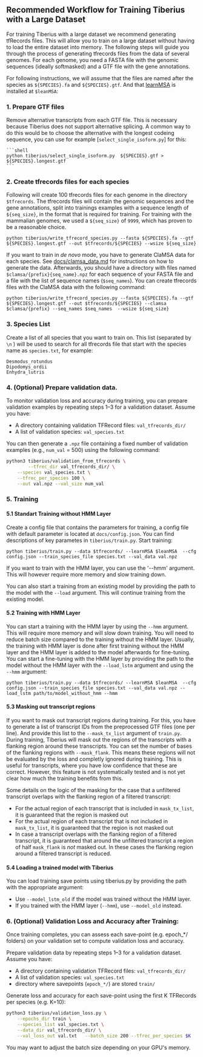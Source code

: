 ## Recommended Workflow for Training Tiberius with a Large Dataset

For training Tiberius with a large dataset we recommend generating tfRecords files. This will allow you to train on a large dataset without having to load the entire dataset into memory. The following steps will guide you through the process of generating tfrecords files from the data of several genomes. For each genome, you need a FASTA file with the genomic sequences (ideally softmasked) and a GTF file with the gene annotations.

For following instructions, we will assume that the files are named after the species as `${SPECIES}.fa` and `${SPECIES}.gtf`. And that [learnMSA](https://github.com/Gaius-Augustus/learnMSA) is installed at `$leanMSA`:

### 1. Prepare GTF files
Remove alternative transcripts from each GTF file. This is necessary because Tiberius does not support alternative splicing. A common way to do this would be to choose the alternative with the longest codeing sequence, you can use for example [`select_single_isoform.py`] for this:

    ```shell
    python tiberius/select_single_isoform.py  ${SPECIES}.gtf > ${SPECIES}.longest.gtf
    ```

### 2. Create tfrecords files for each species

Following  will create 100 tfrecords files for each genome in the directory `$tfrecords`. The tfrecords files will contain the genomic sequences and the gene annotations, split into trainings examples with a sequence length of `${seq_size}`, in the format that is required for training. For training with the mammalian genomes, we used a `${seq_size}` of `9999`, which has proven to be a reasonable choice.

```shell
python tiberius/write_tfrecord_species.py --fasta ${SPECIES}.fa --gtf ${SPECIES}.longest.gtf --out $tfrecords/${SPECIES} --wsize ${seq_size}
```

If you want to train in *de novo* mode, you have to generate ClaMSA data for each species. See [docs/clamsa_data.md](docs/clamsa_data.md) for instructions on how to generate the data. Afterwards, you should have a directory with files named `$clamsa/{prefix}{seq_name}.npz` for each sequence of your FASTA file and a file with the list of sequence names (`$seq_names`). 
You can create tfrecords files with the ClaMSA data with the following command:

```shell
python tiberius/write_tfrecord_species.py --fasta ${SPECIES}.fa --gtf ${SPECIES}.longest.gtf --out $tfrecords/${SPECIES} --clamsa $clamsa/{prefix} --seq_names $seq_names  --wsize ${seq_size}

```


### 3. Species List

Create a list of all species that you want to train on. This list (separated by `\n` ) will be used to search for all tfrecords file that start with the species name as `species.txt`, for example:    
```shell
Desmodus_rotundus
Dipodomys_ordii
Enhydra_lutris
```

### 4. (Optional) Prepare validation data. 

To monitor validation loss and accuracy during training, you can prepare validation examples by repeating steps 1–3 for a validation dataset. Assume you have:

-  A directory containing validation TFRecord files: `val_tfrecords_dir/`
- A list of validation species: `val_species.txt`

You can then generate a `.npz` file containing a fixed number of validation examples (e.g., `num_val` = 500) using the following command:
```bash
python3 tiberius/validation_from_tfrecords \
        --tfrec_dir val_tfrecords_dir/ \
    --species val_species.txt \
    --tfrec_per_species 100 \
    --out val.npz --val_size num_val
```

### 5. Training 

#### 5.1 Standart Training without HMM Layer

Create a config file that contains the parameters for training, a config file with default parameter is located at `docs/config.json`. You can find descriptions of key parametes in `tiberius/train.py`. Start training:

```shell
python tiberius/train.py --data $tfrecords/ --learnMSA $leanMSA  --cfg config.json --train_species_file species.txt --val_data val.npz
```

If you want to train with the HMM layer, you can use the '--hmm' argument. This will however require more memory and slow training down.

You can also start a training from an existing model by providing the path to the model with the `--load` argument. This will continue training from the existing model.

#### 5.2 Training with HMM Layer

You can start a training with the HMM layer by using the `--hmm` argument. This will require more memory and will slow down training. You will need to reduce batch size compared to the training without the HMM layer. Usually, the training with HMM layer is done after first training without the HMM layer and the HMM layer is added to the model afterwards for fine-tuning. 
You can start a fine-tuning with the HMM layer by providing the path to the model without the HMM layer with the `--load_lstm` argument and using the `--hmm` argument:
```shell
python tiberius/train.py --data $tfrecords/ --learnMSA $leanMSA  --cfg config.json --train_species_file species.txt --val_data val.npz --load_lstm path/to/model_without_hmm --hmm
```

#### 5.3 Masking out transcript regions

If you want to mask out transcript regions during training. For this, you have to generate a list of transcript IDs from the preprocessed GTF files (one per line). And provide this list to the `--mask_tx_list` argument of `train.py`. During training, Tiberius will mask out the regions of the transcripts with a flanking region around these transcripts. You can set the number of bases of the flanking regions with `--mask_flank`. This means these regions will not be evaluated by the loss and completly ignored during training. This is useful for transcripts, where you have low confidence that these are correct. However, this feature is not systematically tested and is not yet clear how much the training benefits from this. 

Some details on the logic of the masking for the case that a unfiltered transcript overlaps with the flanking region of a filtered transcript:
- For the actual region of each transcript that is included in `mask_tx_list`, it is guaranteed that the region is masked out
- For the actual region of each transcript that is not included in `mask_tx_list`, it is guaranteed that the region is not masked out
- In case a transcript overlaps with the flanking region of a filtered transcript, it is guaranteed that around the unfiltered transcript a region of half `mask_flank` is *not* masked out. In these cases the flanking region around a filtered transcript is reduced.  

#### 5.4 Loading a trained model with Tiberius
You can load training save points using tiberius.py by providing the path with the appropriate argument:
- Use `--model_lstm_old` if the model was trained without the HMM layer.
- If you trained with the HMM layer (`--hmm`), use `--model_old` instead.

### 6. (Optional) Validation Loss and Accuracy after Training:
Once training completes, you can assess each save-point (e.g. epoch_*/ folders) on your validation set to compute validation loss and accuracy.

Prepare validation data by repeating steps 1–3 for a validation dataset. Assume you have:
- A directory containing validation TFRecord files: `val_tfrecords_dir/`
- A list of validation species: `val_species.txt`
- directory where savepoints (`epoch_*/`) are stored `train/`

Generate loss and accuracy for each save-point using the first K TFRecords per species (e.g. K=10):
```bash
python3 tiberius/validation_loss.py \
    --epochs_dir train \
    --species_list val_species.txt \
    --data_dir val_tfrecords_dir/ \
    --val_loss_out val.txt   --batch_size 200 --tfrec_per_species $K
```
You may want to adjust the batch size depending on your GPU's memory.
